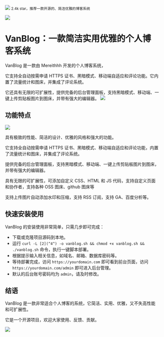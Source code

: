 <img src="/assets/image/240219-vanblog-1.png" style="max-width: 70%; height: auto;">
<small>2.4k star，推荐一款开源的、简洁优雅的博客系统</small>



![](/assets/image/240219-vanblog-1.png)

# VanBlog：一款简洁实用优雅的个人博客系统

VanBlog 是一款由 Mereithhh 开发的个人博客系统，

它支持全自动按需申请 HTTPS 证书、黑暗模式、移动端自适应和评论功能。它内置了流量统计和图床，并集成了评论系统。

它还具有无限的可扩展性，提供完备的后台管理面板，支持黑暗模式、移动端、一键上传剪贴板图片到图床，并带有强大的编辑器。
![](/assets/image/240219-vanblog-2.png)

## 功能特点

![](/assets/image/240219-vanblog-3.png)

具有极致的性能、简洁的设计、优雅的风格和强大的功能。

它支持全自动按需申请 HTTPS 证书、黑暗模式、移动端自适应和评论功能，内置了流量统计和图床，并集成了评论系统。

提供完备的后台管理面板，支持黑暗模式、移动端、一键上传剪贴板图片到图床，并带有强大的编辑器。

具有无限的可扩展性，可添加自定义 CSS、HTML 和 JS 代码，支持自定义页面和协作者，支持各种 OSS 图床、github 图床等

支持上传图片自动添加水印和压缩，支持 RSS 订阅，支持 GA、百度分析等。

## 快速安装使用

VanBlog 的安装使用非常简单，只需几步即可完成：

- 下载或克隆项目源码到本地。
- 运行 `curl -L [2](^4^) -o vanblog.sh && chmod +x vanblog.sh && ./vanblog.sh` 命令，执行一键脚本部署。
- 根据提示输入相关信息，如域名、邮箱、数据库密码等。
- 等待部署完成，访问 `https://yourdomain.com` 即可看到前台页面，访问 `https://yourdomain.com/admin` 即可进入后台管理。
- 默认的后台账号密码均为 `admin`，请及时修改。


## 结语

VanBlog 是一款非常适合个人博客的系统，它简洁、实用、优雅，又不失高性能和可扩展性。

它是一个开源项目，欢迎大家使用、反馈、贡献。








![](/assets/image/240219-vanblog-4.png)
